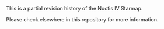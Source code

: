 This is a partial revision history of the Noctis IV Starmap.

Please check elsewhere in this repository for more information.